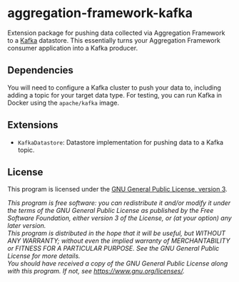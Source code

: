 # aggregation-framework-kafka

Extension package for pushing data collected via Aggregation Framework to a [Kafka](https://kafka.apache.org/)
datastore. This essentially turns your Aggregation Framework consumer application into a Kafka producer.

## Dependencies

You will need to configure a Kafka cluster to push your data to, including adding a topic for your target data type. For
testing, you can run Kafka in Docker using the `apache/kafka` image.

## Extensions
- `KafkaDatastore`: Datastore implementation for pushing data to a Kafka topic.

## License
This program is licensed under the [GNU General Public License, version 3](../../LICENSE.md).

*This program is free software: you can redistribute it and/or modify it under the terms of the GNU General Public
License as published by the Free Software Foundation, either version 3 of the License, or (at your option) any later
version.*<br />
*This program is distributed in the hope that it will be useful, but WITHOUT ANY WARRANTY; without even the implied
warranty of MERCHANTABILITY or FITNESS FOR A PARTICULAR PURPOSE.  See the GNU General Public License for more details.*
<br />
*You should have received a copy of the GNU General Public License along with this program. If not, see
https://www.gnu.org/licenses/.*